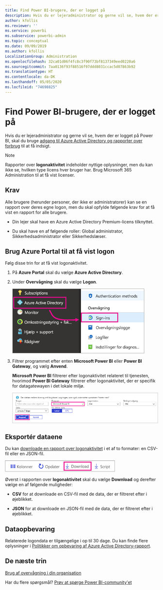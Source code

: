 ```yaml
---
title: Find Power BI-brugere, der er logget på
description: Hvis du er lejeradministrator og gerne vil se, hvem der er logget på Power BI, kan du bruge adgangen til Azure Active Directory og rapporter over forbrug til at få indsigt.
author: kfollis
ms.reviewer: ''
ms.service: powerbi
ms.subservice: powerbi-admin
ms.topic: conceptual
ms.date: 09/09/2019
ms.author: kfollis
LocalizationGroup: Administration
ms.openlocfilehash: 32ca01d06f4fc8c3f90f73bf8137349eed0220a6
ms.sourcegitcommit: 7aa0136f93f88516f97ddd8031ccac5d07863b92
ms.translationtype: HT
ms.contentlocale: da-DK
ms.lasthandoff: 05/05/2020
ms.locfileid: "74698825"
---
```

# <a name="find-power-bi-users-that-have-signed-in"></a>Find Power BI-brugere, der er logget på

Hvis du er lejeradministrator og gerne vil se, hvem der er logget på Power BI, skal du bruge [adgang til Azure Active Directory og rapporter over forbrug](/azure/active-directory/reports-monitoring/concept-sign-ins) til at få indsigt.

> [!NOTE]
> Rapporter over **logonaktivitet** indeholder nyttige oplysninger, men du kan ikke se, hvilken type licens hver bruger har. Brug Microsoft 365 Administration til at få vist licenser.

## <a name="requirements"></a>Krav

Alle brugere (herunder personer, der ikke er administratorer) kan se en rapport over deres egne logon, men du skal opfylde følgende krav for at få vist en rapport for alle brugere.

* Din lejer skal have en Azure Active Directory Premium-licens tilknyttet.

* Du skal have en af følgende roller: Global administrator, Sikkerhedsadministrator eller Sikkerhedslæser.

## <a name="use-the-azure-portal-to-view-sign-ins"></a>Brug Azure Portal til at få vist logon

Følg disse trin for at få vist logonaktivitet.

1. På **Azure Portal** skal du vælge **Azure Active Directory**.

1. Under **Overvågning** skal du vælge **Logon**.
   
    ![Skærmbillede af brugergrænsefladen i Azure med indstillingerne for Azure Active Directory og logonaktivitet fremhævet.](media/service-admin-access-usage/azure-portal-sign-ins.png)

1. Filtrer programmet efter enten **Microsoft Power BI** eller **Power BI Gateway**, og vælg **Anvend**.

    **Microsoft Power BI** filtrerer efter logonaktivitet relateret til tjenesten, hvorimod **Power BI Gateway** filtrerer efter logonaktivitet, der er specifik for datagatewayen i det lokale miljø.
   
    ![Skærmbillede af filteret for logonaktivitet med feltet Programmer fremhævet.](media/service-admin-access-usage/sign-in-filter.png)

## <a name="export-the-data"></a>Eksportér dataene

Du kan [downloade en rapport over logonaktivitet](/azure/active-directory/reports-monitoring/quickstart-download-sign-in-report) i et af to formater: en CSV-fil eller en JSON-fil.

![Skærmbillede af knappen Download.](media/service-admin-access-usage/download-sign-in-data-csv.png)

Øverst i rapporten over **logonaktivitet** skal du vælge **Download** og derefter vælge en af følgende muligheder:

* **CSV** for at downloade en CSV-fil med de data, der er filtreret efter i øjeblikket.

* **JSON** for at downloade en JSON-fil med de data, der er filtreret efter i øjeblikket.

## <a name="data-retention"></a>Dataopbevaring

Relaterede logondata er tilgængelige i op til 30 dage. Du kan finde flere oplysninger i [Politikker om opbevaring af Azure Active Directory-rapport](/azure/active-directory/reports-monitoring/reference-reports-data-retention).

## <a name="next-steps"></a>De næste trin

[Brug af overvågning i din organisation](service-admin-auditing.md)

Har du flere spørgsmål? [Prøv at spørge Power BI-community'et](https://community.powerbi.com/)